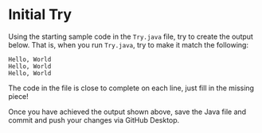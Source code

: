 # Initial Try

Using the starting sample code in the `Try.java` file, try to create the output below. That is, when you run `Try.java`, try to make it match the following:

```
Hello, World
Hello, World
Hello, World
```

The code in the file is close to complete on each line, just fill in the missing piece!

Once you have achieved the output shown above, save the Java file and commit and push your changes via GitHub Desktop.
